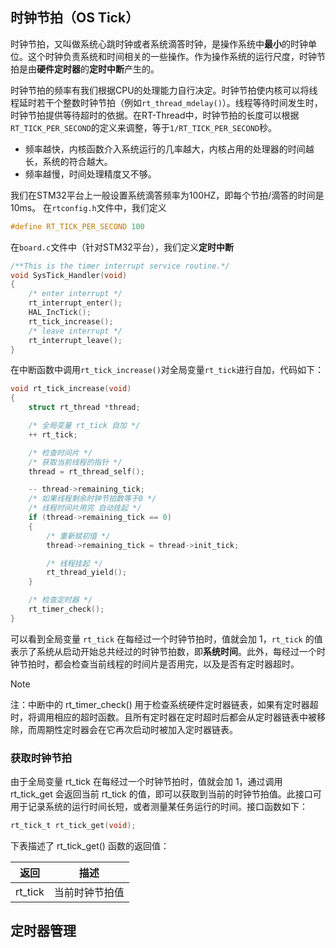 ## 时钟节拍（OS Tick）

时钟节拍，又叫做系统心跳时钟或者系统滴答时钟，是操作系统中**最小**的时钟单位。这个时钟负责系统和时间相关的一些操作。作为操作系统的运行尺度，时钟节拍是由**硬件定时器**的**定时中断**产生的。

时钟节拍的频率有我们根据CPU的处理能力自行决定。时钟节拍使内核可以将线程延时若干个整数时钟节拍（例如`rt_thread_mdelay()`）。线程等待时间发生时，时钟节拍提供等待超时的依据。在RT-Thread中，时钟节拍的长度可以根据`RT_TICK_PER_SECOND`的定义来调整，等于`1/RT_TICK_PER_SECOND`秒。

- 频率越快，内核函数介入系统运行的几率越大，内核占用的处理器的时间越长，系统的符合越大。
- 频率越慢，时间处理精度又不够。

我们在STM32平台上一般设置系统滴答频率为100HZ，即每个节拍/滴答的时间是10ms。
在`rtconfig.h`文件中，我们定义
```C
#define RT_TICK_PER_SECOND 100
```

在`board.c`文件中（针对STM32平台），我们定义**定时中断**
```C
/**This is the timer interrupt service routine.*/
void SysTick_Handler(void)
{
    /* enter interrupt */
    rt_interrupt_enter();
    HAL_IncTick();
    rt_tick_increase();
    /* leave interrupt */
    rt_interrupt_leave();
}
```
在中断函数中调用`rt_tick_increase()`对全局变量`rt_tick`进行自加，代码如下：
```C
void rt_tick_increase(void)
{
    struct rt_thread *thread;

    /* 全局变量 rt_tick 自加 */
    ++ rt_tick;

    /* 检查时间片 */
    /* 获取当前线程的指针 */
    thread = rt_thread_self();

    -- thread->remaining_tick;
    /* 如果线程剩余时钟节拍数等于0 */
    /* 线程时间片用完 自动挂起 */
    if (thread->remaining_tick == 0)
    {
        /* 重新赋初值 */
        thread->remaining_tick = thread->init_tick;

        /* 线程挂起 */
        rt_thread_yield();
    }

    /* 检查定时器 */
    rt_timer_check();
}
```

可以看到全局变量 `rt_tick` 在每经过一个时钟节拍时，值就会加 1，`rt_tick` 的值表示了系统从启动开始总共经过的时钟节拍数，即**系统时间**。此外，每经过一个时钟节拍时，都会检查当前线程的时间片是否用完，以及是否有定时器超时。

> [!NOTE]
> 注：中断中的 rt_timer_check() 用于检查系统硬件定时器链表，如果有定时器超时，将调用相应的超时函数。且所有定时器在定时超时后都会从定时器链表中被移除，而周期性定时器会在它再次启动时被加入定时器链表。

### 获取时钟节拍

由于全局变量 rt_tick 在每经过一个时钟节拍时，值就会加 1，通过调用 rt_tick_get 会返回当前 rt_tick 的值，即可以获取到当前的时钟节拍值。此接口可用于记录系统的运行时间长短，或者测量某任务运行的时间。接口函数如下：

```c
rt_tick_t rt_tick_get(void);
```

下表描述了 rt_tick_get() 函数的返回值：

|**返回**|**描述**      |
|----------|----------------|
| rt_tick  | 当前时钟节拍值 |

## 定时器管理


